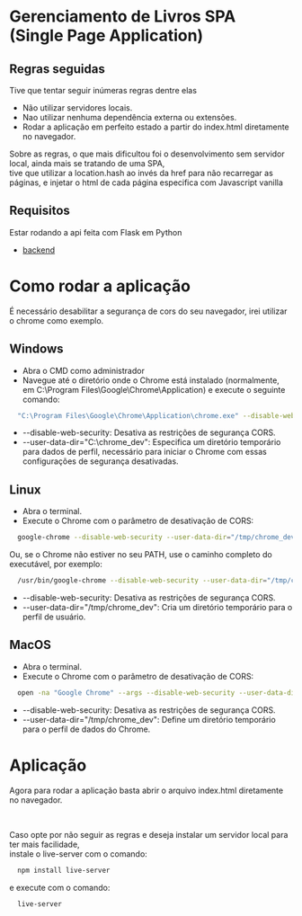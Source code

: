 # Gerenciamento de Livros SPA (Single Page Application)



## Regras seguidas
  Tive que tentar seguir inúmeras regras dentre elas
  - Não utilizar servidores locais.
  - Nao utilizar nenhuma dependência externa ou extensões.
  - Rodar a aplicação em perfeito estado a partir do index.html diretamente no navegador.

  Sobre as regras, o que mais dificultou foi o desenvolvimento sem servidor local, ainda mais se tratando de uma SPA, <br>
  tive que utilizar a location.hash ao invés da href para não recarregar as páginas, e injetar o html de cada página especifica com Javascript vanilla

## Requisitos 
  Estar rodando a api feita com Flask em Python 
  - [backend](https://github.com/rcnweb/puc_mvp/tree/main/gerenciamento_livros/backend)

# Como rodar a aplicação
  É necessário desabilitar a segurança de cors do seu navegador, irei utilizar o chrome como exemplo.

## Windows
  - Abra o CMD como administrador 
  - Navegue até o diretório onde o Chrome está instalado (normalmente, em C:\Program Files\Google\Chrome\Application) e execute o seguinte comando:
  ```bash
    "C:\Program Files\Google\Chrome\Application\chrome.exe" --disable-web-security --user-data-dir="C:\chrome_dev"
  ```
   - --disable-web-security: Desativa as restrições de segurança CORS.
   - --user-data-dir="C:\chrome_dev": Especifica um diretório temporário para dados de perfil, necessário para iniciar o Chrome com essas configurações de segurança desativadas.

## Linux
  - Abra o terminal.
  - Execute o Chrome com o parâmetro de desativação de CORS:
  ```bash
    google-chrome --disable-web-security --user-data-dir="/tmp/chrome_dev"
  ```
Ou, se o Chrome não estiver no seu PATH, use o caminho completo do executável, por exemplo:
  ```bash
    /usr/bin/google-chrome --disable-web-security --user-data-dir="/tmp/chrome_dev"
  ```
  - --disable-web-security: Desativa as restrições de segurança CORS.
  - --user-data-dir="/tmp/chrome_dev": Cria um diretório temporário para o perfil de usuário.

## MacOS
  - Abra o terminal.
  - Execute o Chrome com o parâmetro de desativação de CORS:
  ```bash
    open -na "Google Chrome" --args --disable-web-security --user-data-dir="/tmp/chrome_dev"
  ```
  - --disable-web-security: Desativa as restrições de segurança CORS.
  - --user-data-dir="/tmp/chrome_dev": Define um diretório temporário para o perfil de dados do Chrome.

# Aplicação
Agora para rodar a aplicação basta abrir o arquivo index.html diretamente no navegador. <br>

<br>

Caso opte por não seguir as regras e deseja instalar um servidor local para ter mais facilidade, <br>
instale o live-server com o comando: <br>
```bash
  npm install live-server
```
e execute com o comando:
```bash
  live-server
```

